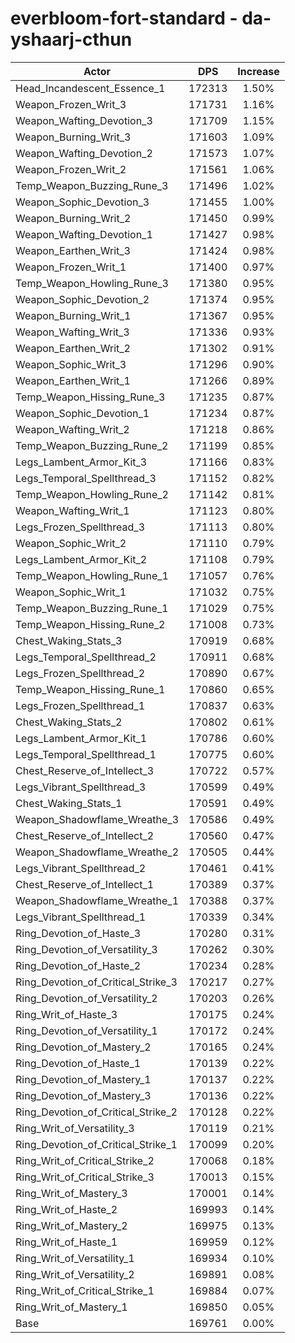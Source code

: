 # everbloom-fort-standard - da-yshaarj-cthun
| Actor | DPS | Increase |
|---|:---:|:---:|
|Head_Incandescent_Essence_1|172313|1.50%|
|Weapon_Frozen_Writ_3|171731|1.16%|
|Weapon_Wafting_Devotion_3|171709|1.15%|
|Weapon_Burning_Writ_3|171603|1.09%|
|Weapon_Wafting_Devotion_2|171573|1.07%|
|Weapon_Frozen_Writ_2|171561|1.06%|
|Temp_Weapon_Buzzing_Rune_3|171496|1.02%|
|Weapon_Sophic_Devotion_3|171455|1.00%|
|Weapon_Burning_Writ_2|171450|0.99%|
|Weapon_Wafting_Devotion_1|171427|0.98%|
|Weapon_Earthen_Writ_3|171424|0.98%|
|Weapon_Frozen_Writ_1|171400|0.97%|
|Temp_Weapon_Howling_Rune_3|171380|0.95%|
|Weapon_Sophic_Devotion_2|171374|0.95%|
|Weapon_Burning_Writ_1|171367|0.95%|
|Weapon_Wafting_Writ_3|171336|0.93%|
|Weapon_Earthen_Writ_2|171302|0.91%|
|Weapon_Sophic_Writ_3|171296|0.90%|
|Weapon_Earthen_Writ_1|171266|0.89%|
|Temp_Weapon_Hissing_Rune_3|171235|0.87%|
|Weapon_Sophic_Devotion_1|171234|0.87%|
|Weapon_Wafting_Writ_2|171218|0.86%|
|Temp_Weapon_Buzzing_Rune_2|171199|0.85%|
|Legs_Lambent_Armor_Kit_3|171166|0.83%|
|Legs_Temporal_Spellthread_3|171152|0.82%|
|Temp_Weapon_Howling_Rune_2|171142|0.81%|
|Weapon_Wafting_Writ_1|171123|0.80%|
|Legs_Frozen_Spellthread_3|171113|0.80%|
|Weapon_Sophic_Writ_2|171110|0.79%|
|Legs_Lambent_Armor_Kit_2|171108|0.79%|
|Temp_Weapon_Howling_Rune_1|171057|0.76%|
|Weapon_Sophic_Writ_1|171032|0.75%|
|Temp_Weapon_Buzzing_Rune_1|171029|0.75%|
|Temp_Weapon_Hissing_Rune_2|171008|0.73%|
|Chest_Waking_Stats_3|170919|0.68%|
|Legs_Temporal_Spellthread_2|170911|0.68%|
|Legs_Frozen_Spellthread_2|170890|0.67%|
|Temp_Weapon_Hissing_Rune_1|170860|0.65%|
|Legs_Frozen_Spellthread_1|170837|0.63%|
|Chest_Waking_Stats_2|170802|0.61%|
|Legs_Lambent_Armor_Kit_1|170786|0.60%|
|Legs_Temporal_Spellthread_1|170775|0.60%|
|Chest_Reserve_of_Intellect_3|170722|0.57%|
|Legs_Vibrant_Spellthread_3|170599|0.49%|
|Chest_Waking_Stats_1|170591|0.49%|
|Weapon_Shadowflame_Wreathe_3|170586|0.49%|
|Chest_Reserve_of_Intellect_2|170560|0.47%|
|Weapon_Shadowflame_Wreathe_2|170505|0.44%|
|Legs_Vibrant_Spellthread_2|170461|0.41%|
|Chest_Reserve_of_Intellect_1|170389|0.37%|
|Weapon_Shadowflame_Wreathe_1|170388|0.37%|
|Legs_Vibrant_Spellthread_1|170339|0.34%|
|Ring_Devotion_of_Haste_3|170280|0.31%|
|Ring_Devotion_of_Versatility_3|170262|0.30%|
|Ring_Devotion_of_Haste_2|170234|0.28%|
|Ring_Devotion_of_Critical_Strike_3|170217|0.27%|
|Ring_Devotion_of_Versatility_2|170203|0.26%|
|Ring_Writ_of_Haste_3|170175|0.24%|
|Ring_Devotion_of_Versatility_1|170172|0.24%|
|Ring_Devotion_of_Mastery_2|170165|0.24%|
|Ring_Devotion_of_Haste_1|170139|0.22%|
|Ring_Devotion_of_Mastery_1|170137|0.22%|
|Ring_Devotion_of_Mastery_3|170136|0.22%|
|Ring_Devotion_of_Critical_Strike_2|170128|0.22%|
|Ring_Writ_of_Versatility_3|170119|0.21%|
|Ring_Devotion_of_Critical_Strike_1|170099|0.20%|
|Ring_Writ_of_Critical_Strike_2|170068|0.18%|
|Ring_Writ_of_Critical_Strike_3|170013|0.15%|
|Ring_Writ_of_Mastery_3|170001|0.14%|
|Ring_Writ_of_Haste_2|169993|0.14%|
|Ring_Writ_of_Mastery_2|169975|0.13%|
|Ring_Writ_of_Haste_1|169959|0.12%|
|Ring_Writ_of_Versatility_1|169934|0.10%|
|Ring_Writ_of_Versatility_2|169891|0.08%|
|Ring_Writ_of_Critical_Strike_1|169884|0.07%|
|Ring_Writ_of_Mastery_1|169850|0.05%|
|Base|169761|0.00%|
